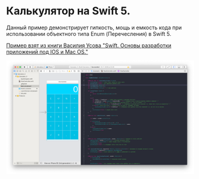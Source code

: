 # Калькулятор на Swift 5. 
Данный пример демонстрирует гипкость, мощь и емкость кода при использовании объектного типа Enum (Перечесления) в Swift 5. 

[Пример взят из книги Василия Усова "Swift. Основы разработки приложений под IOS и Mac OS."](https://swiftme.ru/product-category/books/)

![](https://github.com/chuviy/Calculator/blob/master/Calculator_3/Assets.xcassets/AppIcon.appiconset/Calculator.png?raw=true)
 
